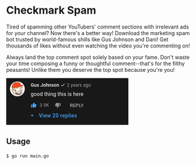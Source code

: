 # Checkmark Spam

Tired of spamming other YouTubers' comment sections with irrelevant ads for your
channel? Now there's a better way! Download the marketing spam bot trusted by
world-famous shills like Gus Johnson and Dani! Get thousands of likes without
even watching the video you're commenting on!

Always land the top comment spot solely based on your fame. Don't waste your
time composing a funny or thoughtful comment--that's for the filthy peasants!
Unlike them you deserve the top spot because you're you!

![Gus Johnson](gus.png)

## Usage

```bash
$ go run main.go
```
